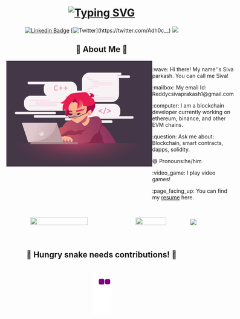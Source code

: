 <h1 align="center" style="border-bottom: none">
  <a href="https://github.com/Ad-h0c"><img src="https://readme-typing-svg.herokuapp.com?font=Fira+Code&size=25&pause=1000&background=D1FF3800&multiline=true&width=435&lines=Welcome+to+the+Ad-h0c's+realm!" alt="Typing SVG" style="border-bottom: none" /></a>
  </h1>

<div align="center">
    
[![Linkedin Badge](https://img.shields.io/badge/-LinkedIn-0e76a8?style=flat-square&logo=Linkedin&logoColor=white)](https://www.linkedin.com/in/siva-prakash-reddy-c-7b63ab229/)
[![Twitter](https://img.shields.io/twitter/follow/Adh0c__)](https://twitter.com/Adh0c__)
![](https://visitor-badge.glitch.me/badge?page_id=Ad-h0c)
  </div>

<div align="center">
  <h2> 🧞‍ About Me 🧞‍ </h2>
  </div>

<div style="display: flex; flex-direction: row;">
  <img class="img" height="280em" align="right" src="./Coding.png"/>
    <div style="">
      <p>:wave: Hi there! My name''s Siva parkash. You can call me Siva! </p>
      <p>:mailbox: My email Id: Reddycsivaprakash1@gmail.com</p>
      <p> :computer: I am a blockchain developer currently working on ethereum, binance, and other EVM chains.</p>
      <p>:question: Ask me about:  Blockchain, smart contracts, dapps, solidity. </p>
      <p :phone: How to reach me: Linkedin, twitter. </p>
      <p>😄 Pronouns:he/him</p>
      <p>:video_game: I play video games! </p>
      <p>:page_facing_up: You can find my <a href="https://ad-h0c.github.io/resume/">resume</a> here.</p>
    </div>
</div>

<br>

<p align="center">
  <img height="50%" width="55%" src ="https://github-readme-stats.vercel.app/api?username=Ad-h0c&show_icons=true&count_private=true&theme=buefy&hide_border=true&hide=issues,contribs">
  <img height="50%" width="40%" src ="https://github-readme-stats.vercel.app/api/top-langs/?username=Ad-h0c&layout=compact&hide_border=true&theme=buefy&langs_count=6&hide=jupyter%20notebook,tex,css,php">
  <img src ="https://github-readme-streak-stats.herokuapp.com?user=Ad-h0c&theme=buefy&hide_border=true">
  <br>
  <br>
  <br>
</p>

<div align="center">
  <h2>🐍 Hungry snake needs contributions! 🐍</h2>
  <br>
  <img alt="snake eating my contribution" src="https://github.com/ad-h0c/ad-h0c/blob/output/github-contribution-grid-snake.gif">
  <br>
</div>




